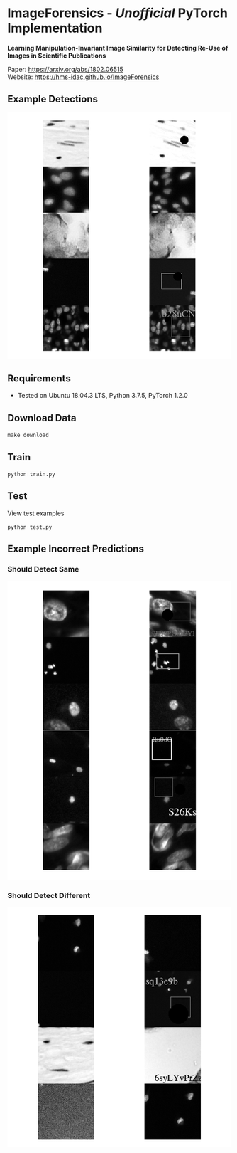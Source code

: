 # ImageForensics - *Unofficial* PyTorch Implementation

**Learning Manipulation-Invariant Image Similarity for Detecting Re-Use of Images
in Scientific Publications**

Paper: https://arxiv.org/abs/1802.06515<br>
Website: https://hms-idac.github.io/ImageForensics<br>

## Example Detections

![correct](figures/correct.png)

## Requirements

 * Tested on Ubuntu 18.04.3 LTS, Python 3.7.5, PyTorch 1.2.0


## Download Data

```shell
make download
```

## Train

```shell
python train.py
```

## Test

View test examples

```shell
python test.py
```

## Example Incorrect Predictions

### Should Detect Same

![wrong same](figures/same.png)

### Should Detect Different

![wrong diff](figures/diff.png)


